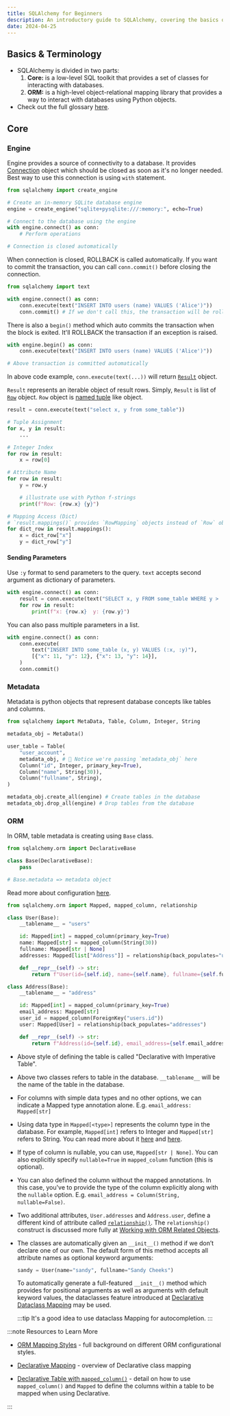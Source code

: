 ```yaml
---
title: SQLAlchemy for Beginners
description: An introductory guide to SQLAlchemy, covering the basics of Core and ORM for database interactions in Python.
date: 2024-04-25
---
```


## Basics & Terminology

- SQLAlchemy is divided in two parts:
    1. **Core:** is a low-level SQL toolkit that provides a set of classes for interacting with databases.
    2. **ORM:** is a high-level object-relational mapping library that provides a way to interact with databases using Python objects.
- Check out the full glossary [here](https://docs.sqlalchemy.org/en/20/glossary.html).

## Core

### Engine

Engine provides a source of connectivity to a database. It provides [Connection](https://docs.sqlalchemy.org/en/20/core/connections.html#sqlalchemy.engine.Connection) object which should be closed as soon as it's no longer needed. Best way to use this connection is using `with` statement.

```py
from sqlalchemy import create_engine

# Create an in-memory SQLite database engine
engine = create_engine("sqlite+pysqlite:///:memory:", echo=True)

# Connect to the database using the engine
with engine.connect() as conn:
    # Perform operations

# Connection is closed automatically
```

When connection is closed, ROLLBACK is called automatically. If you want to commit the transaction, you can call `conn.commit()` before closing the connection.

```py
from sqlalchemy import text

with engine.connect() as conn:
    conn.execute(text("INSERT INTO users (name) VALUES ('Alice')"))
    conn.commit() # If we don't call this, the transaction will be rolled back
```

There is also a `begin()` method which auto commits the transaction when the block is exited. It'll ROLLBACK the transaction if an exception is raised.

```py
with engine.begin() as conn:
    conn.execute(text("INSERT INTO users (name) VALUES ('Alice')"))

# Above transaction is committed automatically
```

In above code example, `conn.execute(text(...))` will return [`Result`](https://docs.sqlalchemy.org/en/20/core/connections.html#sqlalchemy.engine.Result) object.

`Result` represents an iterable object of result rows. Simply, `Result` is list of [`Row`](https://docs.sqlalchemy.org/en/20/core/connections.html#sqlalchemy.engine.Row) object. `Row` object is [named tuple](https://docs.python.org/3/library/collections.html#collections.namedtuple) like object.

```py
result = conn.execute(text("select x, y from some_table"))

# Tuple Assignment
for x, y in result:
    ...

# Integer Index
for row in result:
    x = row[0]

# Attribute Name
for row in result:
    y = row.y

    # illustrate use with Python f-strings
    print(f"Row: {row.x} {y}")

# Mapping Access (Dict)
# `result.mappings()` provides `RowMapping` objects instead of `Row` objects
for dict_row in result.mappings():
    x = dict_row["x"]
    y = dict_row["y"]
```

#### Sending Parameters

Use `:y` format to send parameters to the query. `text` accepts second argument as dictionary of parameters.

```py
with engine.connect() as conn:
    result = conn.execute(text("SELECT x, y FROM some_table WHERE y > :y"), {"y": 2})
    for row in result:
        print(f"x: {row.x}  y: {row.y}")
```

You can also pass multiple parameters in a list.

```py
with engine.connect() as conn:
    conn.execute(
        text("INSERT INTO some_table (x, y) VALUES (:x, :y)"),
        [{"x": 11, "y": 12}, {"x": 13, "y": 14}],
    )
    conn.commit()
```

### Metadata

Metadata is python objects that represent database concepts like tables and columns.

```py
from sqlalchemy import MetaData, Table, Column, Integer, String

metadata_obj = MetaData()

user_table = Table(
    "user_account",
    metadata_obj, # 🚨 Notice we're passing `metadata_obj` here
    Column("id", Integer, primary_key=True),
    Column("name", String(30)),
    Column("fullname", String),
)

metadata_obj.create_all(engine) # Create tables in the database
metadata_obj.drop_all(engine) # Drop tables from the database
```

### ORM

In ORM, table metadata is creating using `Base` class.

```py
from sqlalchemy.orm import DeclarativeBase

class Base(DeclarativeBase):
    pass

# Base.metadata => metadata object
```

Read more about configuration [here](https://docs.sqlalchemy.org/en/20/orm/mapper_config.html).

```py
from sqlalchemy.orm import Mapped, mapped_column, relationship

class User(Base):
    __tablename__ = "users"

    id: Mapped[int] = mapped_column(primary_key=True)
    name: Mapped[str] = mapped_column(String(30))
    fullname: Mapped[str | None]
    addresses: Mapped[list["Address"]] = relationship(back_populates="user")

    def __repr__(self) -> str:
        return f"User(id={self.id}, name={self.name}, fullname={self.fullname})"

class Address(Base):
    __tablename__ = "address"

    id: Mapped[int] = mapped_column(primary_key=True)
    email_address: Mapped[str]
    user_id = mapped_column(ForeignKey("users.id"))
    user: Mapped[User] = relationship(back_populates="addresses")

    def __repr__(self) -> str:
        return f"Address(id={self.id}, email_address={self.email_address})"
```

- Above style of defining the table is called "Declarative with Imperative Table".
- Above two classes refers to table in the database. `__tablename__` will be the name of the table in the database.
- For columns with simple data types and no other options, we can indicate a Mapped type annotation alone. E.g. `email_address: Mapped[str]`
- Using data type in `Mapped[<type>]` represents the column type in the database. For example, `Mapped[int]` refers to Integer and `Mapped[str]` refers to String. You can read more about it [here](https://docs.sqlalchemy.org/en/20/orm/declarative_tables.html#orm-declarative-mapped-column) and [here](https://docs.sqlalchemy.org/en/20/orm/declarative_tables.html#orm-declarative-mapped-column-type-map).
- If type of column is nullable, you can use, `Mapped[str | None]`. You can also explicitly specify `nullable=True` in `mapped_column` function (this is optional).
- You can also defined the column without the mapped annotations. In this case, you've to provide the type of the column explicitly along with the `nullable` option. E.g. `email_address = Column(String, nullable=False)`.
- Two additional attributes, `User.addresses` and `Address.user`, define a different kind of attribute called [`relationship()`](https://docs.sqlalchemy.org/en/20/orm/relationship_api.html#sqlalchemy.orm.relationship). The `relationship()` construct is discussed more fully at [Working with ORM Related Objects](https://docs.sqlalchemy.org/en/20/tutorial/orm_related_objects.html#tutorial-orm-related-objects).
- The classes are automatically given an `__init__()` method if we don’t declare one of our own. The default form of this method accepts all attribute names as optional keyword arguments:

    ```py
    sandy = User(name="sandy", fullname="Sandy Cheeks")
    ```

    To automatically generate a full-featured `__init__()` method which provides for positional arguments as well as arguments with default keyword values, the dataclasses feature introduced at [Declarative Dataclass Mapping](https://docs.sqlalchemy.org/en/20/orm/dataclasses.html#orm-declarative-native-dataclasses) may be used.

    :::tip
    It's a good idea to use dataclass Mapping for autocompletion.
    :::

:::note
Resources to Learn More

- [ORM Mapping Styles](https://docs.sqlalchemy.org/en/20/orm/mapping_styles.html#orm-mapping-styles) - full background on different ORM configurational styles.

- [Declarative Mapping](https://docs.sqlalchemy.org/en/20/orm/mapping_styles.html#orm-declarative-mapping) - overview of Declarative class mapping

- [Declarative Table with `mapped_column()`](https://docs.sqlalchemy.org/en/20/orm/declarative_tables.html#orm-declarative-table) - detail on how to use `mapped_column()` and `Mapped` to define the columns within a table to be mapped when using Declarative.

:::
